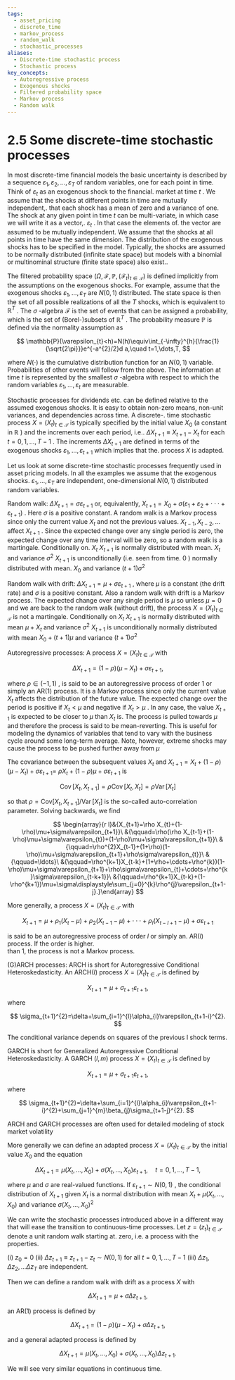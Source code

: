 ```yaml
---
tags:
  - asset_pricing
  - discrete_time
  - markov_process
  - random_walk
  - stochastic_processes
aliases:
  - Discrete-time stochastic process
  - Stochastic process
key_concepts:
  - Autoregressive process
  - Exogenous shocks
  - Filtered probability space
  - Markov process
  - Random walk
---
```


# 2.5 Some discrete-time stochastic processes  

In most discrete-time financial models the basic uncertainty is described by a sequence $\varepsilon_{1},\varepsilon_{2},\dots,\varepsilon_{T}$ of random variables, one for each point in time. Think of $\varepsilon_{t}$ as an exogenous shock to the financial. market at time $t$ . We assume that the shocks at different points in time are mutually independent,. that each shock has a mean of zero and a variance of one. The shock at any given point in time $t$ can be multi-variate, in which case we will write it as a vector,. $\varepsilon_{t}$ . In that case the elements of. the vector are assumed to be mutually independent. We assume that the shocks at all points in time have the same dimension. The distribution of the exogenous shocks has to be specified in the model. Typically, the shocks are assumed to be normally distributed (infinite state space) but models with a binomial or multinominal structure (finite state space) also exist..  

The filtered probability space $(\Omega,\mathcal{F},\mathbb{P},(\mathcal{F}_{t})_{t\in\mathcal{T}})$ is defined implicitly from the assumptions on the exogenous shocks. For example, assume that the exogenous shocks $\varepsilon_{1},\ldots,\varepsilon_{T}$ are $N(0,1)$ distributed. The state space is then the set of all possible realizations of all the $T$ shocks, which is equivalent to $\mathbb{R}^{T}$ . The $\sigma$ -algebra $\mathcal{F}$ is the set of events that can be assigned a probability, which is the set of (Borel-)subsets of $\mathbb{R}^{T}$ . The probability measure $\mathbb{P}$ is defined via the normality assumption as  

$$
\mathbb{P}(\varepsilon_{t}<h)=N(h)\equiv\int_{-\infty}^{h}{\frac{1}{\sqrt{2\pi}}}e^{-a^{2}/2}d a,\quad t=1,\dots,T,
$$  

where $N(\cdot)$ is the cumulative distribution function for an $N(0,1)$ variable. Probabilities of other events will follow from the above. The information at time $t$ is represented by the smallest $\sigma$ -algebra with respect to which the random variables $\varepsilon_{1},\ldots,\varepsilon_{t}$ are measurable.  

Stochastic processes for dividends etc. can be defined relative to the assumed exogenous shocks. It is easy to obtain non-zero means, non-unit variances, and dependencies across time. A discrete-. time stochastic process $X=(X_{t})_{t\in\mathcal{T}}$ is typically specified by the initial value $X_{0}$ (a constant in $\mathbb{R}$ ) and the increments over each period, i.e.. $\Delta X_{t+1}\equiv X_{t+1}-X_{t}$ for each $t=0,1,\ldots,T-1$ . The increments $\Delta X_{t+1}$ are defined in terms of the exogenous shocks $\varepsilon_{1},\ldots,\varepsilon_{t+1}$ which implies that the. process $X$ is adapted.  

Let us look at some discrete-time stochastic processes frequently used in asset pricing models. In all the examples we assume that the exogenous shocks. $\varepsilon_{1},\ldots,\varepsilon_{T}$ are independent, one-dimensional $N(0,1)$ distributed random variables.  

Random walk: $\Delta X_{t+1}=\sigma\varepsilon_{t+1}$ or, equivalently, $X_{t+1}=X_{0}+\sigma(\varepsilon_{1}+\varepsilon_{2}+\cdot\cdot\cdot+\varepsilon_{t+1})$ . Here $\sigma$ is a positive constant. A random walk is a Markov process since only the current value $X_{t}$ and not the previous values. $X_{t-1},X_{t-2},...$ affect $X_{t+1}$ . Since the expected change over any single period is zero, the expected change over any time interval will be zero, so a random walk is a martingale. Conditionally on. $X_{t}$ $X_{t+1}$ is normally distributed with mean. $X_{t}$ and variance $\sigma^{2}$ $X_{t+1}$ is unconditionally (i.e. seen from time. $0$ ) normally distributed with mean. $X_{0}$ and variance $(t+1)\sigma^{2}$  

Random walk with drift: $\Delta X_{t+1}=\mu+\sigma\varepsilon_{t+1}$ , where $\mu$ is a constant (the drift rate) and $\sigma$ is a positive constant. Also a random walk with drift is a Markov process. The expected change over any single period is $\mu$ so unless $\mu=0$ and we are back to the random walk (without drift), the process $X=(X_{t})_{t\in\mathcal{T}}$ is not a martingale. Conditionally on $X_{t}$ $X_{t+1}$ is normally distributed with mean $\mu+X_{t}$ and variance $\sigma^{2}$ $X_{t+1}$ is unconditionally normally distributed with mean $X_{0}+(t+1)\mu$ and variance $(t+1)\sigma^{2}$  

Autoregressive processes: A process $X=(X_{t})_{t\in\mathcal{T}}$ with  

$$
\Delta X_{t+1}=(1-\rho)(\mu-X_{t})+\sigma\varepsilon_{t+1},
$$  

where $\rho\in(-1,1)$ , is said to be an autoregressive process of order 1 or simply an $\mathrm{AR}(1)$ process. It is a Markov process since only the current value $X_{t}$ affects the distribution of the future value. The expected change over the period is positive if $X_{t}<\mu$ and negative if $X_{t}>\mu$ . In any case, the value $X_{t+1}$ is expected to be closer to $\mu$ than $X_{t}$ is. The process is pulled towards $\mu$ and therefore the process is said to be mean-reverting. This is useful for modeling the dynamics of variables that tend to vary with the business cycle around some long-term average. Note, however, extreme shocks may cause the process to be pushed further away from $\mu$  

The covariance between the subsequent values $X_{t}$ and $X_{t+1}=X_{t}+(1-\rho)(\mu-X_{t})+\sigma\varepsilon_{t+1}=$ $\rho X_{t}+(1-\rho)\mu+\sigma\varepsilon_{t+1}$ is  

$$
\operatorname{Cov}[X_{t},X_{t+1}]=\rho\operatorname{Cov}[X_{t},X_{t}]=\rho\operatorname{Var}[X_{t}]
$$  

so that $\rho=\mathrm{Cov}[X_{t},X_{t+1}]/\operatorname{Var}[X_{t}]$ is the so-called auto-correlation parameter. Solving backwards, we find  

$$
\begin{array}{r l}&{X_{t+1}=\rho X_{t}+(1-\rho)\mu+\sigma\varepsilon_{t+1}}\ &{\qquad=\rho(\rho X_{t-1}+(1-\rho)\mu+\sigma\varepsilon_{t})+(1-\rho)\mu+\sigma\varepsilon_{t+1}}\ &{\qquad=\rho^{2}X_{t-1}+(1+\rho)(1-\rho)\mu+\sigma\varepsilon_{t+1}+\rho\sigma\varepsilon_{t}}\ &{\qquad=\ldots}\ &{\qquad=\rho^{k+1}X_{t-k}+(1+\rho+\cdots+\rho^{k})(1-\rho)\mu+\sigma\varepsilon_{t+1}+\rho\sigma\varepsilon_{t}+\cdots+\rho^{k}\sigma\varepsilon_{t-k+1}}\ &{\qquad=\rho^{k+1}X_{t-k}+(1-\rho^{k+1})\mu+\sigma\displaystyle\sum_{j=0}^{k}\rho^{j}\varepsilon_{t+1-j}.}\end{array}
$$  

More generally, a process $X=(X_{t})_{t\in\mathcal{T}}$ with  

$$
X_{t+1}=\mu+\rho_{1}(X_{t}-\mu)+\rho_{2}(X_{t-1}-\mu)+\cdot\cdot\cdot+\rho_{l}(X_{t-l+1}-\mu)+\sigma\varepsilon_{t+1}
$$  

is said to be an autoregressive process of order $l$ or simply an. $\mathrm{AR}(l)$ process. If the order is higher.   
than 1, the process is not a Markov process.  

(G)ARCH processes: ARCH is short for Autoregressive Conditional Heteroskedasticity. An $\mathrm{ARCH}(l)$ process $X=(X_{t})_{t\in\mathcal{T}}$ is defined by  

$$
X_{t+1}=\mu+\sigma_{t+1}\varepsilon_{t+1},
$$  

where  

$$
\sigma_{t+1}^{2}=\delta+\sum_{i=1}^{l}\alpha_{i}\varepsilon_{t+1-i}^{2}.
$$  

The conditional variance depends on squares of the previous l shock terms.  

GARCH is short for Generalized Autoregressive Conditional Heteroskedasticity. A GARCH $(l,m)$ process $X=(X_{t})_{t\in\mathcal{T}}$ is defined by  

$$
X_{t+1}=\mu+\sigma_{t+1}\varepsilon_{t+1},
$$  

where  

$$
\sigma_{t+1}^{2}=\delta+\sum_{i=1}^{l}\alpha_{i}\varepsilon_{t+1-i}^{2}+\sum_{j=1}^{m}\beta_{j}\sigma_{t+1-j}^{2}.
$$  

ARCH and GARCH processes are often used for detailed modeling of stock market volatility  

More generally we can define an adapted process $X=(X_{t})_{t\in\mathcal{T}}$ by the initial value $X_{0}$ and the equation  

$$
\Delta X_{t+1}=\mu(X_{t},\ldots,X_{0})+\sigma(X_{t},\ldots,X_{0})\varepsilon_{t+1},\quad t=0,1,\ldots,T-1,
$$  

where $\mu$ and $\sigma$ are real-valued functions. If $\varepsilon_{t+1}\sim N(0,1)$ , the conditional distribution of $X_{t+1}$ given $X_{t}$ is a normal distribution with mean $X_{t}+\mu(X_{t},\ldots,X_{0})$ and variance $\sigma(X_{t},\dots,X_{0})^{2}$  

We can write the stochastic processes introduced above in a different way that will ease the transition to continuous-time processes. Let $z=(z_{t})_{t\in\mathcal{T}}$ denote a unit random walk starting at. zero, i.e. a process with the properties.  

(i) $z_{0}=0$ (ii) $\Delta z_{t+1}\equiv z_{t+1}-z_{t}\sim N(0,1)$ for all $t=0,1,\ldots,T-1$ (iii) $\Delta z_{1},\Delta z_{2},...\Delta z_{T}$ are independent.  

Then we can define a random walk with drift as a process $X$ with  

$$
\Delta X_{t+1}=\mu+\sigma\Delta z_{t+1},
$$  

an $\mathrm{AR}(1)$ process is defined by  

$$
\Delta X_{t+1}=(1-\rho)(\mu-X_{t})+\sigma\Delta z_{t+1},
$$  

and a general adapted process is defined by  

$$
\Delta X_{t+1}=\mu(X_{t},\ldots,X_{0})+\sigma(X_{t},\ldots,X_{0})\Delta z_{t+1}.
$$  

We will see very similar equations in continuous time.  
